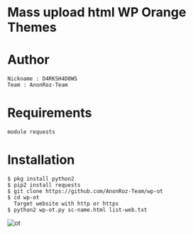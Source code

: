 # Mass upload html WP Orange Themes

# Author
```
Nickname : D4RKSH4D0WS
Team : AnonRoz-Team
```

# Requirements
```
module requests
```

# Installation
```
$ pkg install python2
$ pip2 install requests
$ git clone https://github.com/AnonRoz-Team/wp-ot
$ cd wp-ot
  Target website with http or https
$ python2 wp-ot.py sc-name.html list-web.txt
```

![ot](https://user-images.githubusercontent.com/65480013/88470323-33eb0000-cf25-11ea-9f7d-87eba24b1d08.JPG)

